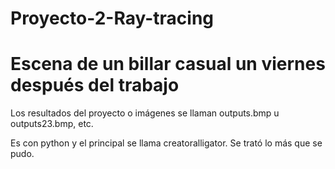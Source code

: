 # Proyecto-2-Ray-tracing

# Escena de un billar casual un viernes después del trabajo

Los resultados del proyecto o imágenes se llaman outputs.bmp u outputs23.bmp, etc.

Es con python y el principal se llama creatoralligator.
Se trató lo más que se pudo. 
